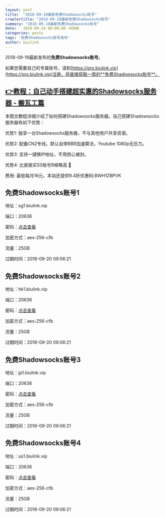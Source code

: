 ```yaml
---
layout: post
title:  "2018-09-19最新免费Shadowsocks账号"
crawlertitle: "2018-09-19最新免费Shadowsocks账号"
summary: "2018-09-19最新免费Shadowsocks账号"
date:   2018-09-19 00:00:00 +0800
categories: posts
tags: '免费Shadowsocks账号发布'
author: biulink
---
```


2018-09-19最新发布的**免费Shadowsocks账号**。

如果您需要自己的专属账号，请到[https://pro.biulink.vip](https://pro.biulink.vip)注册，将直接获取一周的**免费Shadowsocks账号**。

## [👉教程：自己动手搭建超实惠的Shadowsocks服务器 - 搬瓦工篇](https://github.com/Biulink/ShadowsocksTutorials/blob/master/%E6%95%99%E6%82%A8%E8%87%AA%E5%B7%B1%E5%8A%A8%E6%89%8B%E6%90%AD%E5%BB%BA%E8%B6%85%E5%AE%9E%E6%83%A0%E7%9A%84Shadowsocks%E6%9C%8D%E5%8A%A1%E5%99%A8%20-%20%E6%90%AC%E7%93%A6%E5%B7%A5%E7%AF%87.md)
  
  本图文教程详细介绍了如何搭建Shadowsocks服务器。自己搭建Shadowsocks服务器有如下优势：

  优势1: 独享一台Shadowsocks服务器，不与其他用户共享资源。

  优势2: 配备CN2专线，默认自带BBR加速算法，Youtube 1080p无压力。

  优势3: 支持一键换IP地址，不用担心被封。

  优势4: 比直接买SS账号B格略高 🙂

  费用: 最低每月16元，本站还提供9.4折优惠码:BWH1ZBPVK  
## 免费Shadowsocks账号1

地址：sg1.biulink.vip

端口：20636

密码：[点击查看](https://github.com/Biulink/ShadowsocksTutorials/blob/master/publish/2018-09-19%E6%9C%80%E6%96%B0%E5%85%8D%E8%B4%B9Shadowsocks%E8%B4%A6%E5%8F%B7.md)

加密方式：aes-256-cfb

流量：25GB

过期时间：2018-09-20 09:06:21

## 免费Shadowsocks账号2

地址：hk1.biulink.vip

端口：20636

密码：[点击查看](https://github.com/Biulink/ShadowsocksTutorials/blob/master/publish/2018-09-19%E6%9C%80%E6%96%B0%E5%85%8D%E8%B4%B9Shadowsocks%E8%B4%A6%E5%8F%B7.md)

加密方式：aes-256-cfb

流量：25GB

过期时间：2018-09-20 09:06:21

## 免费Shadowsocks账号3

地址：jp1.biulink.vip

端口：20636

密码：[点击查看](https://github.com/Biulink/ShadowsocksTutorials/blob/master/publish/2018-09-19%E6%9C%80%E6%96%B0%E5%85%8D%E8%B4%B9Shadowsocks%E8%B4%A6%E5%8F%B7.md)

加密方式：aes-256-cfb

流量：25GB

过期时间：2018-09-20 09:06:21

## 免费Shadowsocks账号4

地址：us1.biulink.vip

端口：20636

密码：[点击查看](https://github.com/Biulink/ShadowsocksTutorials/blob/master/publish/2018-09-19%E6%9C%80%E6%96%B0%E5%85%8D%E8%B4%B9Shadowsocks%E8%B4%A6%E5%8F%B7.md)

加密方式：aes-256-cfb

流量：25GB

过期时间：2018-09-20 09:06:21

